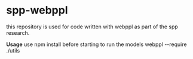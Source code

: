 # spp-webppl
this repository is used for code written with webppl as part of the spp research.

<b>Usage</b>
use npm install before starting to run the models
webppl <model-you-want-to-run> --require ./utils
